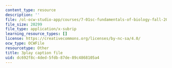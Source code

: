 ```yaml
---
content_type: resource
description: ''
file: /ol-ocw-studio-app/courses/7-01sc-fundamentals-of-biology-fall-2011/dc692f8c4ded5fdb87de89c4868105a4_YnF1b_Kqf88.vtt
file_size: 20299
file_type: application/x-subrip
learning_resource_types: []
license: https://creativecommons.org/licenses/by-nc-sa/4.0/
ocw_type: OCWFile
resourcetype: Other
title: 3play caption file
uid: dc692f8c-4ded-5fdb-87de-89c4868105a4
---
```

